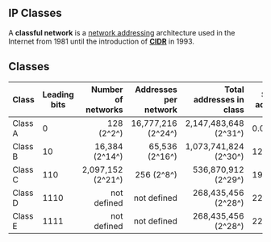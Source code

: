 ## IP Classes

A **classful network** is a [network addressing](https://en.wikipedia.org/wiki/Network_address) architecture used in the Internet from 1981 until the introduction of **[CIDR](https://en.wikipedia.org/wiki/Classless_Inter-Domain_Routing "Classless Inter-Domain Routing")** in 1993.

## Classes

| Class   | Leading bits | Number of networks | Addresses per network | Total addresses in class | Start address | End address     |
| ------- | ------------ | -----------------: | --------------------: | -----------------------: | ------------- | --------------- |
| Class A | 0            |         128 (2^2^) |    16,777,216 (2^24^) |    2,147,483,648 (2^31^) | 0.0.0.0       | 127.255.255.255 |
| Class B | 10           |     16,384 (2^14^) |        65,536 (2^16^) |    1,073,741,824 (2^30^) | 128.0.0.0     | 191.255.255.255 |
| Class C | 110          |  2,097,152 (2^21^) |            256 (2^8^) |      536,870,912 (2^29^) | 192.0.0.0     | 223.255.255.255 |
| Class D | 1110         |        not defined |           not defined |      268,435,456 (2^28^) | 224.0.0.0     | 239.255.255.255 |
| Class E | 1111         |        not defined |           not defined |      268,435,456 (2^28^) | 224.0.0.0     | 255.255.255.255 |
